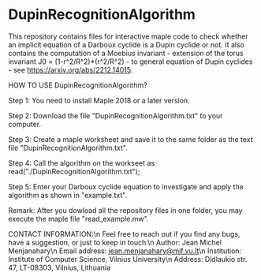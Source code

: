 # DupinRecognitionAlgorithm
This repository contains files for interactive maple code to check whether an implicit equation of a Darboux cyclide is a Dupin cyclide or not. 
It also contains the computation of a Moebius invariant - extension of the torus invariant J0 = (1-r^2/R^2)*(r^2/R^2) - to general equation of Dupin cyclides - see https://arxiv.org/abs/2212.14015.

HOW TO USE DupinRecognitionAlgorithm?

Step 1: You need to install Maple 2018 or a later version.

Step 2: Download the file "DupinRecognitionAlgorithm.txt" to your computer.

Step 3: Create a maple worksheet and save it to the same folder as the text file "DupinRecognitionAlgorithm.txt".

Step 4: Call the algorithm on the workseet as  read("./DupinRecognitionAlgorithm.txt");

Step 5: Enter your Darboux cyclide equation to investigate and apply the algorithm as shown in "example.txt".

Remark: After you dowload all the repository files in one folder, you may execute the maple file "read_example.mw".

CONTACT INFORMATION:\n
Feel free to reach out if you find any bugs, have a suggestion, or just to keep in touch:\n
Author: Jean Michel Menjanahary\n
Email address: jean.menjanahary@mif.vu.lt\n
Institution: Institute of Computer Science, Vilnius University\n
Address: Didlaukio str. 47, LT-08303, Vilnius, Lithuania
